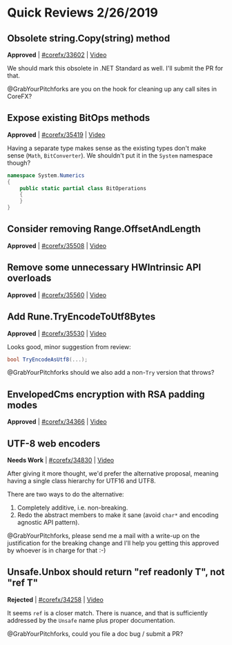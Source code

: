 # Quick Reviews 2/26/2019

## Obsolete string.Copy(string) method

**Approved** | [#corefx/33602](https://github.com/dotnet/corefx/issues/33602#issuecomment-467551787) | [Video](https://www.youtube.com/watch?v=qlj29o0R1rs&t=0h0m0s)

We should mark this obsolete in .NET Standard as well. I'll submit the PR for that.

@GrabYourPitchforks are you on the hook for cleaning up any call sites in CoreFX?
## Expose existing BitOps methods

**Approved** | [#corefx/35419](https://github.com/dotnet/corefx/issues/35419#issuecomment-467557134) | [Video](https://www.youtube.com/watch?v=qlj29o0R1rs&t=0h11m51s)

Having a separate type makes sense as the existing types don't make sense (`Math`, `BitConverter`). We shouldn't put it in the `System` namespace though?

```C#
namespace System.Numerics
{
    public static partial class BitOperations
    {
    }
}
```
## Consider removing Range.OffsetAndLength

**Approved** | [#corefx/35508](https://github.com/dotnet/corefx/issues/35508) | [Video](https://www.youtube.com/watch?v=qlj29o0R1rs&t=0h26m31s)

## Remove some unnecessary HWIntrinsic API overloads

**Approved** | [#corefx/35560](https://github.com/dotnet/corefx/issues/35560) | [Video](https://www.youtube.com/watch?v=qlj29o0R1rs&t=0h31m46s)

## Add Rune.TryEncodeToUtf8Bytes

**Approved** | [#corefx/35530](https://github.com/dotnet/corefx/issues/35530#issuecomment-467570023) | [Video](https://www.youtube.com/watch?v=qlj29o0R1rs&t=0h55m42s)

Looks good, minor suggestion from review:

```C#
bool TryEncodeAsUtf8(...);
```

@GrabYourPitchforks should we also add a non-`Try` version that throws?
## EnvelopedCms encryption with RSA padding modes

**Approved** | [#corefx/34366](https://github.com/dotnet/corefx/issues/34366) | [Video](https://www.youtube.com/watch?v=qlj29o0R1rs&t=1h1m14s)

## UTF-8 web encoders

**Needs Work** | [#corefx/34830](https://github.com/dotnet/corefx/issues/34830#issuecomment-467582155) | [Video](https://www.youtube.com/watch?v=qlj29o0R1rs&t=1h9m17s)

After giving it more thought, we'd prefer the alternative proposal, meaning having a single class hierarchy for UTF16 and UTF8.

There are two ways to do the alternative:

1. Completely additive, i.e. non-breaking.
2. Redo the abstract members to make it sane (avoid `char*` and encoding agnostic API pattern).

@GrabYourPitchforks, please send me a mail with a write-up on the justification for the breaking change and I'll help you getting this approved by whoever is in charge for that :-)
## Unsafe.Unbox should return "ref readonly T", not "ref T"

**Rejected** | [#corefx/34258](https://github.com/dotnet/corefx/issues/34258#issuecomment-467591284) | [Video](https://www.youtube.com/watch?v=qlj29o0R1rs&t=1h33m11s)

It seems `ref` is a closer match. There is nuance, and that is sufficiently addressed by the `Unsafe` name plus proper documentation.

@GrabYourPitchforks, could you file a doc bug / submit a PR?
